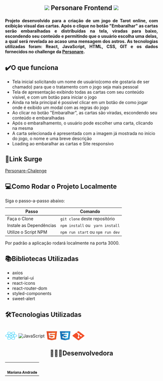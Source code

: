 <h2 align="center">

<img width="2.5%" src=https://user-images.githubusercontent.com/111194226/196829941-5cc0486d-7e46-4327-8e0e-b90ed8c6401f.png /> Personare Frontend <img width="2.5%" src=https://user-images.githubusercontent.com/111194226/196829941-5cc0486d-7e46-4327-8e0e-b90ed8c6401f.png />

</h2>

<h4 align="justify">

Projeto desenvolvido para a criação de um jogo de Tarot online, com exibição visual das cartas. Após o clique no botão "Embaralhar" as cartas serão embaralhadas e distribuídas na tela, viradas para baixo, escondendo seu conteúdo e permitindo que o usuário escolha uma delas, a qual será revelada ao acaso uma mensagem dos astros. As tecnologias utilizadas foram: React, JavaScript, HTML, CSS, GIT e os dados fornecidos no challenge da [Personare](https://github.com/Personare/front-end-challenge).

</h4>

## ✔️O que funciona

- Tela inicial solicitando um nome de usuário(como ele gostaria de ser chamado) para que o tratamento com o jogo seja mais pessoal
- Tela de apresentação exibindo todas as cartas com seu conteúdo visível, e com um botão para iniciar o jogo
- Ainda na tela principal é possível clicar em um botão de como jogar onde é exibido um modal com as regras do jogo
- Ao clicar no botão "Embaralhar", as cartas são viradas, escondendo seu conteúdo e embaralhadas
- Após o embaralhamento, o usuário pode escolher uma carta, clicando na mesma
- A carta selecionada é apresentada com a imagem já mostrada no início do jogo, o nome e uma breve descrição
- Loading ao embaralhar as cartas e Site responsivo

## 🔗Link Surge

[Personare-Chalenge ](http://maripersonare.surge.sh)

<h2> 💻Como Rodar o Projeto Localmente </h2>

Siga o passo-a-passo abaixo:

| Passo                   | Comando                          |
| ----------------------- | -------------------------------- |
| Faça o Clone            | `git clone` deste repositório    |
| Instale as Dependências | `npm install` ou ` yarn install` |
| Utilize o Script NPM    | `npm run start` ou `npm run dev` |

Por padrão a aplicação rodará localmente na porta 3000.

## 📚Bibliotecas Utilizadas

- axios
- material-ui
- react-icons
- react-router-dom
- styled-components
- sweet-alert

<h2 id="tecnologias">🛠Tecnologias Utilizadas</h2>
 <div style="display: inline_block"><br>
  <img align="center" alt="React" height="30" width="40" src="https://raw.githubusercontent.com/devicons/devicon/master/icons/react/react-original.svg">
      <img align="center" alt="JavaScript" height="30" width="40" src="https://cdn.jsdelivr.net/gh/devicons/devicon/icons/javascript/javascript-original.svg">
  <img align="center" alt="HTML" height="30" width="40" src="https://raw.githubusercontent.com/devicons/devicon/master/icons/html5/html5-original.svg">
  <img align="center" alt="CSS" height="30" width="40" src="https://raw.githubusercontent.com/devicons/devicon/master/icons/css3/css3-original.svg">
  <img align="center" alt="Git" height="30" width="40" src="https://raw.githubusercontent.com/devicons/devicon/master/icons/git/git-original.svg"> 
</div>

<h2 align="center"> 
 👩🏻‍💻Desenvolvedora 
</h2>

<table align="center">
  <tr>
    </td> <td align="center"><a href="https://www.linkedin.com/in/mariandr4de/"><img style="border-radius: 50%;" src="https://avatars.githubusercontent.com/u/104591781?v=4" width="100px;" alt=""/><br /><sub><b>Mariana Andrade</b></sub></a> 
  </tr>
</table>
